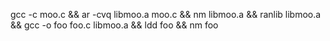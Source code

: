 gcc -c moo.c && ar -cvq libmoo.a moo.c && nm libmoo.a && ranlib libmoo.a && gcc -o foo foo.c libmoo.a && ldd foo && nm foo